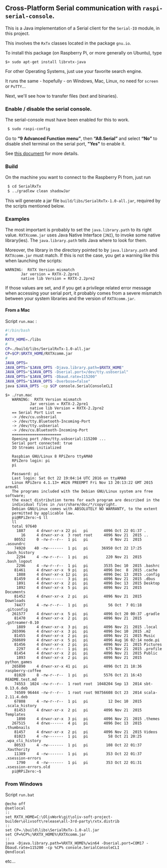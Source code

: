 ## Cross-Platform Serial communication with `raspi-serial-console`.
This is a Java implementation of a Serial client for the `Serial-IO` module, in this project.

This involves the `RxTx` classes located in the package `gnu.io`.

To install this package (on Raspberry Pi, or more generally on Ubuntu), type
```
$> sudo apt-get install librxtx-java
```

For other Operating Systems, just use your favorite search engine.

It runs the same - hopefully - on Windows, Mac, Linux, no need for `screen` or `PuTTY`...

Next, we'll see how to transfer files (text and binaries).

### Enable / disable the serial console.
The serial-console must have been enabled for this to work.
```bash
 $ sudo raspi-config
```
Go to **“9 Advanced Function menu”**, then **“A8.Serial”** and select **“No”** to disable shell terminal on the serial port, **"Yes"** to enable it.

See [this document](https://learn.adafruit.com/adafruits-raspberry-pi-lesson-5-using-a-console-cable/enabling-serial-console) for more details.

### Build
On the machine you want to connect to the Raspberry Pi from, just run
```bash
 $ cd SerialRxTx
 $ ../gradlew clean shadowJar
```
 This will generate a jar file `build/libs/SerialRxTx-1.0-all.jar`, required by the scripts mentioned below.

### Examples
The most important is probably to set the `java.library.path` to its right value. `RXTXcomm.jar` uses Java Native Interface (`JNI`), to invoke
some native library(ies). The `java.library.path` tells Java where to look for them.

Moreover, the library in the directory pointed to by `java.library.path` and `RXTXcomm.jar` must match. If this is not the case,
you get a warning like this when launching the scripts:
 ```
 WARNING:  RXTX Version mismatch
        Jar version = RXTX-2.2pre1
        native lib Version = RXTX-2.2pre2
 ```

If those values are set, and if you get a privilege related error message when accessing your serial port, it probably comes
from a severe mismatch between your system libraries and the version of `RXTXcomm.jar`.

#### From a Mac

Script `run.mac` :
```bash
#!/bin/bash
#
RXTX_HOME=./libs
#
CP=./build/libs/SerialRxTx-1.0-all.jar
CP=$CP:$RXTX_HOME/RXTXcomm.jar
#
JAVA_OPTS=
JAVA_OPTS="$JAVA_OPTS -Djava.library.path=$RXTX_HOME"
JAVA_OPTS="$JAVA_OPTS -Dserial.port=/dev/tty.usbserial"
JAVA_OPTS="$JAVA_OPTS -Dbaud.rate=115200"
JAVA_OPTS="$JAVA_OPTS -Dverbose=false"
java $JAVA_OPTS -cp $CP console.SerialConsoleCLI
```

```
$> ./run.mac
   WARNING:  RXTX Version mismatch
           Jar version = RXTX-2.2pre1
           native lib Version = RXTX-2.2pre2
   == Serial Port List ==
   -> /dev/cu.usbserial
   -> /dev/tty.Bluetooth-Incoming-Port
   -> /dev/tty.usbserial
   -> /dev/cu.Bluetooth-Incoming-Port
   ======================
   Opening port /dev/tty.usbserial:115200 ...
   Serial port connected: true
   IO Streams initialized

   Raspbian GNU/Linux 8 RPiZero ttyAMA0
   RPiZero login: pi
   pi

   Password: pi
   Last login: Sat Oct 22 19:04:14 UTC 2016 on ttyAMA0
   Linux RPiZero 4.1.13+ #826 PREEMPT Fri Nov 13 20:13:22 GMT 2015 armv6l
   The programs included with the Debian GNU/Linux system are free software;
   the exact distribution terms for each program are described in the
   individual files in /usr/share/doc/*/copyright.
   Debian GNU/Linux comes with ABSOLUTELY NO WARRANTY, to the extent
   permitted by applicable law.
   pi@RPiZero:~$ ll
   ll
   total 97640
     1887     4 drwxr-xr-x 22 pi   pi       4096 Oct 22 01:37 .
       16     4 drwxr-xr-x  3 root root     4096 Nov 21  2015 ..
    80552     0 -rw-r--r--  1 pi   pi          0 Nov 21  2015 .asoundrc
    74920    40 -rw-------  1 pi   pi      36950 Oct 22 17:25 .bash_history
     2294     4 -rw-r--r--  1 pi   pi        220 Nov 21  2015 .bash_logout
     2296     4 -rw-r--r--  1 pi   pi       3535 Dec 10  2015 .bashrc
    81461     4 drwxr-xr-x  9 pi   pi       4096 Dec  8  2015 .cache
     1888     4 drwxr-xr-x 12 pi   pi       4096 Dec 13  2015 .config
    81459     4 drwx------  3 pi   pi       4096 Nov 21  2015 .dbus
     1891     4 drwxr-xr-x  2 pi   pi       4096 Dec 13  2015 Desktop
     1892     4 drwxr-xr-x  5 pi   pi       4096 Nov 21  2015 Documents
    81452     4 drwxr-xr-x  2 pi   pi       4096 Nov 21  2015 Downloads
    74477     4 -rw-r--r--  1 pi   pi         56 Oct  7 01:18 .gitconfig
   261577     4 drwxr-xr-x  5 pi   pi       4096 Oct 20 00:37 .gradle
    81470     4 drwxr-xr-x  2 pi   pi       4096 Nov 21  2015 .gstreamer-0.10
     1889     4 drwxr-xr-x  3 pi   pi       4096 Nov 21  2015 .local
   265996     4 drwxr-xr-x  3 pi   pi       4096 Dec 10  2015 .m2
    81455     4 drwxr-xr-x  2 pi   pi       4096 Nov 21  2015 Music
   268609     4 drwxr-xr-x  5 pi   pi       4096 Aug 16 02:14 node.pi
    81456     4 drwxr-xr-x  2 pi   pi       4096 Nov 21  2015 Pictures
     2297     4 -rw-r--r--  1 pi   pi        675 Nov 21  2015 .profile
    81454     4 drwxr-xr-x  2 pi   pi       4096 Nov 21  2015 Public
     1893     4 drwxr-xr-x  2 pi   pi       4096 Nov 21  2015 python_games
   265890     4 drwxr-xr-x 41 pi   pi       4096 Oct 21 18:36 raspberry-coffee
    81020     8 -rw-r--r--  1 pi   pi       5576 Oct 21 16:43 README.test.md
    74553  1024 -rw-r--r--  1 root root  1048204 Sep 13  2014 sbt-0.13.6.deb
    74509 96444 -rw-r--r--  1 root root 98756608 Oct 23  2014 scala-2.11.4.deb
    67808     4 -rw-r--r--  1 pi   pi         12 Dec 10  2015 .scala_history
    81453     4 drwxr-xr-x  2 pi   pi       4096 Nov 21  2015 Templates
     1890     4 drwxr-xr-x  3 pi   pi       4096 Nov 21  2015 .themes
   267515     4 drwx------  4 pi   pi       4096 Dec 13  2015 .thumbnails
    81457     4 drwxr-xr-x  2 pi   pi       4096 Nov 21  2015 Videos
    81023     4 -rw-------  1 pi   pi         58 Oct 21 20:25 .wpa_cli_history
    80533     4 -rw-------  1 pi   pi        108 Oct 22 01:37 .Xauthority
    11389     4 -rw-------  1 pi   pi        353 Oct 22 01:37 .xsession-errors
     1790     4 -rw-------  1 pi   pi        353 Oct 22 01:31 .xsession-errors.old
   pi@RPiZero:~$
```

### From Windows

Script `run.bat`
```commandline
@echo off
@setlocal
::
set RXTX_HOME=C:\OlivWork\git\oliv-soft-project-builder\olivsoft\release\all-3rd-party\rxtx.distrib
::
set CP=.\build\libs\SerialRxTx-1.0-all.jar
set CP=%CP%;%RXTX_HOME%\RXTXcomm.jar
::
java -Djava.library.path=%RXTX_HOME%/win64 -Dserial.port=COM17 -Dbaud.rate=115200 -cp %CP% console.SerialConsoleCLI
@endlocal
```

etc...
